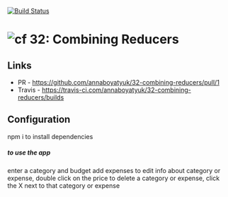 [![Build Status](https://travis-ci.com/annaboyatyuk/32-combining-reducers.svg?branch=master)](https://travis-ci.com/annaboyatyuk/32-combining-reducers)


![cf](http://i.imgur.com/7v5ASc8.png) 32: Combining Reducers
===

## Links
* PR - https://github.com/annaboyatyuk/32-combining-reducers/pull/1
* Travis - https://travis-ci.com/annaboyatyuk/32-combining-reducers/builds


## Configuration

npm i to install dependencies
##### to use the app
enter a category and budget 
add expenses
to edit info about category or expense, double click on the price
to delete a category or expense, click the X next to that category or expense



